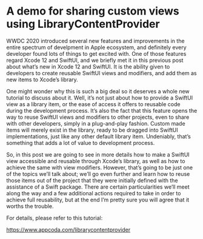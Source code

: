 # A demo for sharing custom views using LibraryContentProvider

WWDC 2020 introduced several new features and improvements in the entire spectrum of develpment in Apple ecosystem, and definitely every developer found lots of things to get excited with. One of those features regard Xcode 12 and SwiftUI, and we briefly met it in this previous post about what’s new in Xcode 12 and SwiftUI. It is the ability given to developers to create reusable SwiftUI views and modifiers, and add them as new items to Xcode’s library.

One might wonder why this is such a big deal so it deserves a whole new tutorial to discuss about it. Well, it’s not just about how to provide a SwiftUI view as a library item, or the ease of access it offers to reusable code during the development process. It’s also the fact that this feature opens the way to reuse SwiftUI views and modifiers to other projects, even to share with other developers, simply in a plug-and-play fashion. Custom made items will merely exist in the library, ready to be dragged into SwiftUI implementations, just like any other default library item. Undeniably, that’s something that adds a lot of value to development process.

So, in this post we are going to see in more details how to make a SwiftUI view accessible and reusable through Xcode’s library, as well as how to achieve the same with view modifiers. However, that’s going to be just one of the topics we’ll talk about; we’ll go even further and learn how to reuse those items out of the project that they were initially defined with the assistance of a Swift package. There are certain particularities we’ll meet along the way and a few additional actions required to take in order to achieve full reusability, but at the end I’m pretty sure you will agree that it worths the trouble.

For details, please refer to this tutorial:

https://www.appcoda.com/librarycontentprovider
